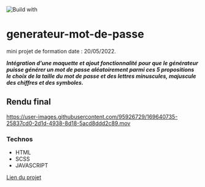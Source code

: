![Build with](https://forthebadge.com/images/badges/built-with-love.svg) 
# generateur-mot-de-passe

mini projet de formation date : 20/05/2022.

***Intégration d'une maquette et ajout fonctionnalité pour que le générateur puisse générer un mot de passe aléatoirement parmi ces 5 propositions le choix de la taille du mot de passe et des lettres minuscules, majuscule des chiffres et des symboles.***

## Rendu final 

https://user-images.githubusercontent.com/95926729/169640735-25837cd0-2d1d-4938-8d18-5acd8ddd2c89.mov


### Technos

- HTML 
- SCSS
- JAVASCRIPT

[Lien du projet](https://derejeg.promo-106.codeur.online/generateur-mot-de-passe/)
